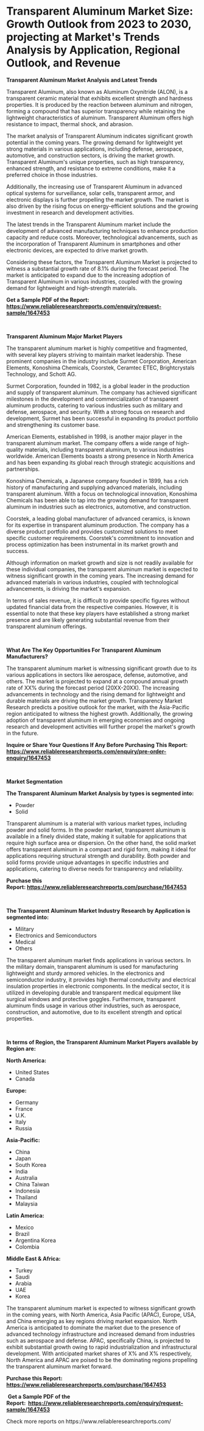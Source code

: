 <p><h1>Transparent Aluminum Market Size: Growth Outlook from 2023 to 2030, projecting at Market's Trends Analysis by Application, Regional Outlook, and Revenue</h1></p><p><strong>Transparent Aluminum Market Analysis and Latest Trends</strong></p>
<p><p>Transparent Aluminum, also known as Aluminum Oxynitride (ALON), is a transparent ceramic material that exhibits excellent strength and hardness properties. It is produced by the reaction between aluminum and nitrogen, forming a compound that has superior transparency while retaining the lightweight characteristics of aluminum. Transparent Aluminum offers high resistance to impact, thermal shock, and abrasion.</p><p>The market analysis of Transparent Aluminum indicates significant growth potential in the coming years. The growing demand for lightweight yet strong materials in various applications, including defense, aerospace, automotive, and construction sectors, is driving the market growth. Transparent Aluminum's unique properties, such as high transparency, enhanced strength, and resistance to extreme conditions, make it a preferred choice in those industries.</p><p>Additionally, the increasing use of Transparent Aluminum in advanced optical systems for surveillance, solar cells, transparent armor, and electronic displays is further propelling the market growth. The market is also driven by the rising focus on energy-efficient solutions and the growing investment in research and development activities.</p><p>The latest trends in the Transparent Aluminum market include the development of advanced manufacturing techniques to enhance production capacity and reduce costs. Moreover, technological advancements, such as the incorporation of Transparent Aluminum in smartphones and other electronic devices, are expected to drive market growth.</p><p>Considering these factors, the Transparent Aluminum Market is projected to witness a substantial growth rate of 8.1% during the forecast period. The market is anticipated to expand due to the increasing adoption of Transparent Aluminum in various industries, coupled with the growing demand for lightweight and high-strength materials.</p></p>
<p><strong>Get a Sample PDF of the Report:&nbsp; <a href="https://www.reliableresearchreports.com/enquiry/request-sample/1647453">https://www.reliableresearchreports.com/enquiry/request-sample/1647453</a></strong></p>
<p>&nbsp;</p>
<p><strong>Transparent Aluminum Major Market Players</strong></p>
<p><p>The transparent aluminum market is highly competitive and fragmented, with several key players striving to maintain market leadership. These prominent companies in the industry include Surmet Corporation, American Elements, Konoshima Chemicals, Coorstek, Ceramtec ETEC, Brightcrystals Technology, and Schott AG.</p><p>Surmet Corporation, founded in 1982, is a global leader in the production and supply of transparent aluminum. The company has achieved significant milestones in the development and commercialization of transparent aluminum products, catering to various industries such as military and defense, aerospace, and security. With a strong focus on research and development, Surmet has been successful in expanding its product portfolio and strengthening its customer base.</p><p>American Elements, established in 1998, is another major player in the transparent aluminum market. The company offers a wide range of high-quality materials, including transparent aluminum, to various industries worldwide. American Elements boasts a strong presence in North America and has been expanding its global reach through strategic acquisitions and partnerships.</p><p>Konoshima Chemicals, a Japanese company founded in 1899, has a rich history of manufacturing and supplying advanced materials, including transparent aluminum. With a focus on technological innovation, Konoshima Chemicals has been able to tap into the growing demand for transparent aluminum in industries such as electronics, automotive, and construction.</p><p>Coorstek, a leading global manufacturer of advanced ceramics, is known for its expertise in transparent aluminum production. The company has a diverse product portfolio and provides customized solutions to meet specific customer requirements. Coorstek's commitment to innovation and process optimization has been instrumental in its market growth and success.</p><p>Although information on market growth and size is not readily available for these individual companies, the transparent aluminum market is expected to witness significant growth in the coming years. The increasing demand for advanced materials in various industries, coupled with technological advancements, is driving the market's expansion.</p><p>In terms of sales revenue, it is difficult to provide specific figures without updated financial data from the respective companies. However, it is essential to note that these key players have established a strong market presence and are likely generating substantial revenue from their transparent aluminum offerings.</p></p>
<p>&nbsp;</p>
<p><strong>What Are The Key Opportunities For Transparent Aluminum Manufacturers?</strong></p>
<p><p>The transparent aluminum market is witnessing significant growth due to its various applications in sectors like aerospace, defense, automotive, and others. The market is projected to expand at a compound annual growth rate of XX% during the forecast period (20XX-20XX). The increasing advancements in technology and the rising demand for lightweight and durable materials are driving the market growth. Transparency Market Research predicts a positive outlook for the market, with the Asia-Pacific region anticipated to witness the highest growth. Additionally, the growing adoption of transparent aluminum in emerging economies and ongoing research and development activities will further propel the market's growth in the future.</p></p>
<p><strong>Inquire or Share Your Questions If Any Before Purchasing This Report: <a href="https://www.reliableresearchreports.com/enquiry/pre-order-enquiry/1647453">https://www.reliableresearchreports.com/enquiry/pre-order-enquiry/1647453</a></strong></p>
<p>&nbsp;</p>
<p><strong>Market Segmentation</strong></p>
<p><strong>The Transparent Aluminum Market Analysis by types is segmented into:</strong></p>
<p><ul><li>Powder</li><li>Solid</li></ul></p>
<p><p>Transparent aluminum is a material with various market types, including powder and solid forms. In the powder market, transparent aluminum is available in a finely divided state, making it suitable for applications that require high surface area or dispersion. On the other hand, the solid market offers transparent aluminum in a compact and rigid form, making it ideal for applications requiring structural strength and durability. Both powder and solid forms provide unique advantages in specific industries and applications, catering to diverse needs for transparency and reliability.</p></p>
<p><strong>Purchase this Report:&nbsp;<a href="https://www.reliableresearchreports.com/purchase/1647453">https://www.reliableresearchreports.com/purchase/1647453</a></strong></p>
<p>&nbsp;</p>
<p><strong>The Transparent Aluminum Market Industry Research by Application is segmented into:</strong></p>
<p><ul><li>Military</li><li>Electronics and Semiconductors</li><li>Medical</li><li>Others</li></ul></p>
<p><p>The transparent aluminum market finds applications in various sectors. In the military domain, transparent aluminum is used for manufacturing lightweight and sturdy armored vehicles. In the electronics and semiconductor industry, it provides high thermal conductivity and electrical insulation properties in electronic components. In the medical sector, it is utilized in developing durable and transparent medical equipment like surgical windows and protective goggles. Furthermore, transparent aluminum finds usage in various other industries, such as aerospace, construction, and automotive, due to its excellent strength and optical properties.</p></p>
<p>&nbsp;</p>
<p><strong>In terms of Region, the Transparent Aluminum Market Players available by Region are:</strong></p>
<p>
    <p> <strong> North America: </strong>
        <ul>
            <li>United States</li>
            <li>Canada</li>
        </ul>
        </p> 
    <p> <strong> Europe: </strong>
        <ul>
            <li>Germany</li>
            <li>France</li>
            <li>U.K.</li>
            <li>Italy</li>
            <li>Russia</li>
        </ul>
        </p> 
    <p> <strong> Asia-Pacific: </strong>
        <ul>
            <li>China</li>
            <li>Japan</li>
            <li>South Korea</li>
            <li>India</li>
            <li>Australia</li>
            <li>China Taiwan</li>
            <li>Indonesia</li>
            <li>Thailand</li>
            <li>Malaysia</li>
        </ul>
        </p> 
    <p> <strong> Latin America: </strong>
        <ul>
            <li>Mexico</li>
            <li>Brazil</li>
            <li>Argentina Korea</li>
            <li>Colombia</li>
        </ul>
        </p> 
    <p> <strong> Middle East & Africa: </strong>
        <ul>
            <li>Turkey</li>
            <li>Saudi</li>
            <li>Arabia</li>
            <li>UAE</li>
            <li>Korea</li>
        </ul>
    </p>
    </p>
<p><p>The transparent aluminum market is expected to witness significant growth in the coming years, with North America, Asia Pacific (APAC), Europe, USA, and China emerging as key regions driving market expansion. North America is anticipated to dominate the market due to the presence of advanced technology infrastructure and increased demand from industries such as aerospace and defense. APAC, specifically China, is projected to exhibit substantial growth owing to rapid industrialization and infrastructural development. With anticipated market shares of X% and X% respectively, North America and APAC are poised to be the dominating regions propelling the transparent aluminum market forward.</p></p>
<p><strong>Purchase this Report: <a href="https://www.reliableresearchreports.com/purchase/1647453">https://www.reliableresearchreports.com/purchase/1647453</a></strong></p>
<p>&nbsp;<strong>Get a Sample PDF of the Report:&nbsp;&nbsp;<a href="https://www.reliableresearchreports.com/enquiry/request-sample/1647453">https://www.reliableresearchreports.com/enquiry/request-sample/1647453</a></strong></p>
<p><strong></strong></p>
<p>Check more reports on https://www.reliableresearchreports.com/</p>